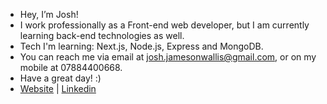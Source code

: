 - Hey, I’m Josh!
- I work professionally as a Front-end web developer, but I am currently learning back-end technologies as well.
- Tech I'm learning: Next.js, Node.js, Express and MongoDB.
- You can reach me via email at josh.jamesonwallis@gmail.com, or on my mobile at 07884400668.
- Have a great day! :)
- [Website](https://www.joshuajamesonwallis.com/) | [Linkedin](https://www.linkedin.com/in/joshua-jameson-wallis/)
